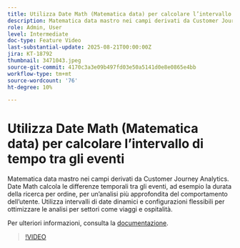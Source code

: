 ```yaml
---
title: Utilizza Date Math (Matematica data) per calcolare l’intervallo di tempo tra gli eventi
description: Matematica data mastro nei campi derivati da Customer Journey Analytics.
role: Admin, User
level: Intermediate
doc-type: Feature Video
last-substantial-update: 2025-08-21T00:00:00Z
jira: KT-18792
thumbnail: 3471043.jpeg
source-git-commit: 4170c3a3e09b497fd03e50a5141d0e8e0865e4bb
workflow-type: tm+mt
source-wordcount: '76'
ht-degree: 10%

---
```


# Utilizza Date Math (Matematica data) per calcolare l’intervallo di tempo tra gli eventi

Matematica data mastro nei campi derivati da Customer Journey Analytics. Date Math calcola le differenze temporali tra gli eventi, ad esempio la durata della ricerca per ordine, per un’analisi più approfondita del comportamento dell’utente. Utilizza intervalli di date dinamici e configurazioni flessibili per ottimizzare le analisi per settori come viaggi e ospitalità.

Per ulteriori informazioni, consulta la [documentazione](https://experienceleague.adobe.com/it/docs/analytics-platform/using/cja-dataviews/derived-fields).

>[!VIDEO](https://video.tv.adobe.com/v/3471043/?learn=on)
